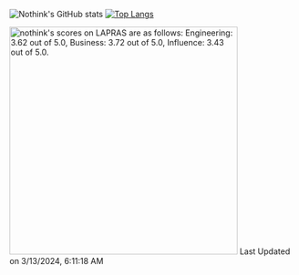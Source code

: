 ![Nothink's GitHub stats](https://github-readme-stats.vercel.app/api?username=nothink&count_private=true&show_icons=true&theme=nord)
[![Top Langs](https://github-readme-stats.vercel.app/api/top-langs/?username=nothink&layout=compact&count_private=true&show_icons=true&theme=nord)](https://github.com/anuraghazra/github-readme-stats)

<!--START_SECTION:lapras-card-->
<p ><a href="https://lapras.com/public/nothink" target="_blank" rel="noopener noreferrer"><img alt="nothink's scores on LAPRAS are as follows: Engineering: 3.62 out of 5.0, Business: 3.72 out of 5.0, Influence: 3.43 out of 5.0." src="https://lapras-card-generator.vercel.app/api/svg?e=3.62&b=3.72&i=3.43&b1=%23020E27&b2=%230E5593&i1=%23030E21&i2=%231688BF&l=en" width="400" ></a>  
Last Updated on 3/13/2024, 6:11:18 AM</p>
<!--END_SECTION:lapras-card-->
